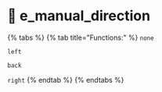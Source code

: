 # 🤿 e\_manual\_direction

{% tabs %}
{% tab title="Functions:" %}
`none`

`left`

`back`

`right`
{% endtab %}
{% endtabs %}
